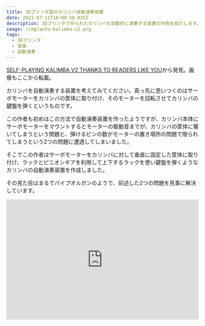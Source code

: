 ```yaml
---
title: 3Dプリンタ製のカリンバ自動演奏装置
date: 2021-07-11T10:00:58.025Z
description: 3Dプリンタで作られたカリンバを自動的に演奏する装置の作例を紹介します。
image: /img/auto-kalimba-v2.png
tags:
  - 3Dプリンタ
  - 音楽
  - 自動演奏
---
```

[SELF-PLAYING KALIMBA V2 THANKS TO READERS LIKE YOU](https://hackaday.com/2020/02/25/self-playing-kalimba-v2-thanks-to-readers-like-you/)から発見。画像もここから転載。

カリンバを自動演奏する装置を考えてみてください。真っ先に思いつくのはサーボモーターをカリンバの筐体に取り付け、そのモーターを回転させてカリンバの鍵盤を弾くというものです。

この作者も初めはこの方法で自動演奏装置を作ったようですが、カリンバ本体にサーボモーターをマウントするとモーターの駆動音までが、カリンバの筐体に響いてしまうという問題と、弾けるピンの数がモーターの置き場所の問題で限られてしまうという2つの問題に遭遇してしまいました。

そこでこの作者はサーボモーターをカリンバに対して垂直に固定した筐体に取り付け、ラックとピニオンギアを利用して上下するラックを使い鍵盤を弾くようなカリンバの自動演奏装置を作成しました。

その見た目はまるでパイプオルガンのようで、前述した2つの問題を見事に解決しています。

<iframe width="100%" height="315" src="https://www.youtube.com/embed/paN_P0rVHSU" frameborder="0" allow="accelerometer; autoplay; clipboard-write; encrypted-media; gyroscope; picture-in-picture" allowfullscreen></iframe>


